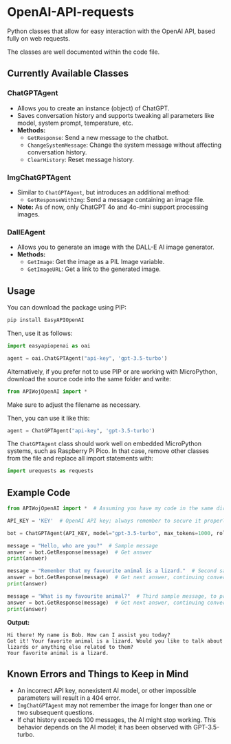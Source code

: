# OpenAI-API-requests

Python classes that allow for easy interaction with the OpenAI API, based fully on web requests.

The classes are well documented within the code file.

## Currently Available Classes

### ChatGPTAgent
- Allows you to create an instance (object) of ChatGPT.
- Saves conversation history and supports tweaking all parameters like model, system prompt, temperature, etc.
- **Methods:**
  - `GetResponse`: Send a new message to the chatbot.
  - `ChangeSystemMessage`: Change the system message without affecting conversation history.
  - `ClearHistory`: Reset message history.

### ImgChatGPTAgent
- Similar to `ChatGPTAgent`, but introduces an additional method:
  - `GetResponseWithImg`: Send a message containing an image file.
- **Note:** As of now, only ChatGPT 4o and 4o-mini support processing images.

### DallEAgent
- Allows you to generate an image with the DALL-E AI image generator.
- **Methods:**
  - `GetImage`: Get the image as a PIL Image variable.
  - `GetImageURL`: Get a link to the generated image.

## Usage

You can download the package using PIP:

```bash
pip install EasyAPIOpenAI
```

Then, use it as follows:

```python
import easyapiopenai as oai

agent = oai.ChatGPTAgent("api-key", 'gpt-3.5-turbo')
```

Alternatively, if you prefer not to use PIP or are working with MicroPython, download the source code into the same folder and write:

```python
from APIWojOpenAI import *
```

Make sure to adjust the filename as necessary.

Then, you can use it like this:

```python
agent = ChatGPTAgent("api-key", 'gpt-3.5-turbo')
```

The `ChatGPTAgent` class should work well on embedded MicroPython systems, such as Raspberry Pi Pico. In that case, remove other classes from the file and replace all import statements with:

```python
import urequests as requests
```

## Example Code

```python
from APIWojOpenAI import *  # Assuming you have my code in the same directory saved to file APIWojOpenAI.py

API_KEY = 'KEY'  # OpenAI API key; always remember to secure it properly.

bot = ChatGPTAgent(API_KEY, model="gpt-3.5-turbo", max_tokens=1000, role="Your name is Bob")

message = "Hello, who are you?"  # Sample message
answer = bot.GetResponse(message)  # Get answer
print(answer)

message = "Remember that my favourite animal is a lizard."  # Second sample message
answer = bot.GetResponse(message)  # Get next answer, continuing conversation
print(answer)

message = "What is my favourite animal?"  # Third sample message, to prove it remembers
answer = bot.GetResponse(message)  # Get next answer, continuing conversation
print(answer)
```

**Output:**
```
Hi there! My name is Bob. How can I assist you today?
Got it! Your favorite animal is a lizard. Would you like to talk about lizards or anything else related to them?
Your favorite animal is a lizard.
```

## Known Errors and Things to Keep in Mind

- An incorrect API key, nonexistent AI model, or other impossible parameters will result in a 404 error.
- `ImgChatGPTAgent` may not remember the image for longer than one or two subsequent questions.
- If chat history exceeds 100 messages, the AI might stop working. This behavior depends on the AI model; it has been observed with GPT-3.5-turbo.
```
